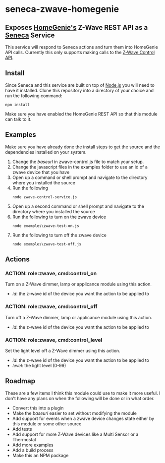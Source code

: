 # seneca-zwave-homegenie
## Exposes [HomeGenie's](http://www.homegenie.it/) Z-Wave REST API as a [Seneca](http://senecajs.org) Service
This service will respond to Seneca actions and turn them into HomeGenie API calls.  Currently this only supports making calls to the 
[Z-Wave Control API](http://genielabs.github.io/HomeGenie/api/mig/mig_api_zwave.html#5). 

## Install
Since Seneca and this service are built on top of [Node.js](https://nodejs.org) you will need to have it installed.
Clone this repository into a directory of your choice and run the following command:
```
npm install
```
Make sure you have enabled the HomeGenie REST API so that this module can talk to it.

## Examples
Make sure you have already done the install steps to get the source and the dependencies installed on your system. 

1. Change the _baseurl_ in zwave-control.js file to match your setup.
2. Change the javascript files in the examples folder to use an id of a zwave device that you have
3. Open up a command or shell prompt and navigate to the directory where you installed the source
4. Run the following
    ```
    node zwave-control-service.js
    ```
5. Open up a second command or shell prompt and navigate to the directory where you installed the source
6. Run the following to turn on the zwave device
    ```
    node examples\zwave-test-on.js
    ```
7. Run the following to turn off the zwave device
    ```
    node examples\zwave-test-off.js
    ```
 

## Actions

### ACTION: role:zwave, cmd:control_on
Turn on a Z-Wave dimmer, lamp or applicance module using this action.
- _id_: the z-wave id of the device you want the action to be applied to

### ACTION: role:zwave, cmd:control_off
Turn off a Z-Wave dimmer, lamp or applicance module using this action.
- _id_: the z-wave id of the device you want the action to be applied to

### ACTION: role:zwave, cmd:control_level
Set the light level off a Z-Wave dimmer using this action.
- _id_: the z-wave id of the device you want the action to be applied to
- _level_: the light level (0-99)


## Roadmap
These are a few items I think this module could use to make it more useful.  I don't have any plans on
when the following will be done or in what order.
- Convert this into a plugin
- Make the _baseurl_ easier to set without modifying the module
- Add support for events when a zwave device changes state either by this module or some other source
- Add tests
- Add support for more Z-Wave devices like a Multi Sensor or a Thermostat
- Add more examples
- Add a build process
- Make this an NPM package

